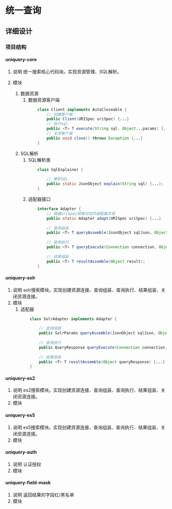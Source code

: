 # 统一查询
## 详细设计

###	项目结构

####	uniquery-core 
1.	说明
	统一搜索核心代码块。实现资源管理、SQL解析。

1.	模块
	1.	数据资源
		1.	数据资源客户端	
			~~~java
				class Client implements AutoCloseable {
					// 创建客户端
					public Client(URISpec uriSpec) {...}
					// 执行sql
					public <T> T execute(String sql, Object...params) {...}
					// 关闭客户端
					public void close() throws Exception {...}
				}
			~~~
	1.	SQL解析
		1.	SQL解析类
			~~~java
				class SqlExplainer {
					
					// 解析SQL
					public static JsonObject explain(String sql) {...};
				}
			~~~
		1.	适配器接口
			~~~java
				interface Adapter {
					// 根据uriSpec获取对应的适配器实现
					public static Adapter adapt(URISpec uriSpec) {...}
					
					// 查询组装
				    public <T> T queryAssemble(JsonObject sqlJson, Object...params);
				    
				    // 查询执行
				    public <T> T queryExecute(Connection connection, Object query);
				    
				    // 结果组装
				    public <T> T resultAssemble(Object result);
				}
			~~~
####	uniquery-solr 
1.	说明 
	solr搜索模块。实现创建资源连接、查询组装、查询执行、结果组装、关闭资源连接。
1.	模块 
	1.	适配器
		~~~java
			class SolrAdapter implements Adapter {
				
				// 查询组装
				public SolrParams queryAssemble(JsonObject sqlJson, Object...params) {...}
				
				// 查询执行
				public QueryResponse queryExecute(Connection connection, Object solrParams) {...}
				
				// 结果组装
				public <T> T resultAssemble(Object queryResponse) {...}
			}
		~~~

####	uniquery-es2
1.	说明 
	es2搜索模块。实现创建资源连接、查询组装、查询执行、结果组装、关闭资源连接。
1.	模块
####	uniquery-es5
1.	说明 
	es5搜索模块。实现创建资源连接、查询组装、查询执行、结果组装、关闭资源连接。
1.	模块
####	uniquery-auth
1.	说明 
	认证授权
1.	模块
####	uniquery-field-mask
1.	说明 
	返回结果的字段红/黑名单
1.	模块